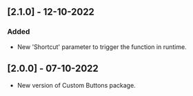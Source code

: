 ## [2.1.0] - 12-10-2022
### Added
- New 'Shortcut' parameter to trigger the function in runtime.

## [2.0.0] - 07-10-2022
- New version of Custom Buttons package.